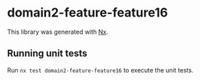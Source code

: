 # domain2-feature-feature16

This library was generated with [Nx](https://nx.dev).

## Running unit tests

Run `nx test domain2-feature-feature16` to execute the unit tests.
